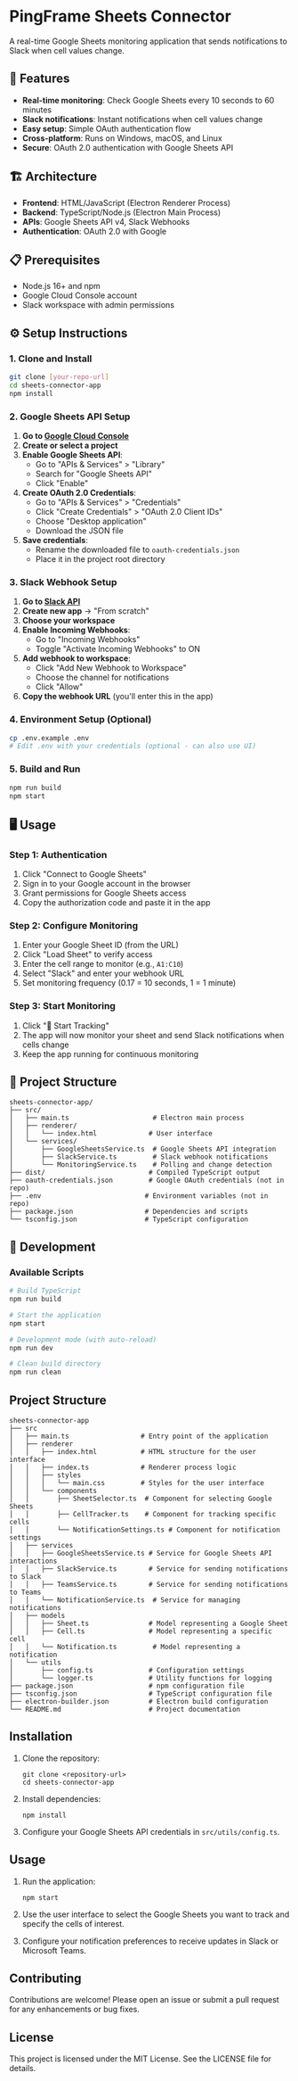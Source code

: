 # PingFrame Sheets Connector

A real-time Google Sheets monitoring application that sends notifications to Slack when cell values change.

## 🚀 Features

- **Real-time monitoring**: Check Google Sheets every 10 seconds to 60 minutes
- **Slack notifications**: Instant notifications when cell values change
- **Easy setup**: Simple OAuth authentication flow
- **Cross-platform**: Runs on Windows, macOS, and Linux
- **Secure**: OAuth 2.0 authentication with Google Sheets API

## 🏗️ Architecture

- **Frontend**: HTML/JavaScript (Electron Renderer Process)
- **Backend**: TypeScript/Node.js (Electron Main Process)
- **APIs**: Google Sheets API v4, Slack Webhooks
- **Authentication**: OAuth 2.0 with Google

## 📋 Prerequisites

- Node.js 16+ and npm
- Google Cloud Console account
- Slack workspace with admin permissions

## ⚙️ Setup Instructions

### 1. Clone and Install

```bash
git clone [your-repo-url]
cd sheets-connector-app
npm install
```

### 2. Google Sheets API Setup

1. **Go to [Google Cloud Console](https://console.cloud.google.com/)**
2. **Create or select a project**
3. **Enable Google Sheets API**:
   - Go to "APIs & Services" > "Library"
   - Search for "Google Sheets API"
   - Click "Enable"
4. **Create OAuth 2.0 Credentials**:
   - Go to "APIs & Services" > "Credentials"
   - Click "Create Credentials" > "OAuth 2.0 Client IDs"
   - Choose "Desktop application"
   - Download the JSON file
5. **Save credentials**:
   - Rename the downloaded file to `oauth-credentials.json`
   - Place it in the project root directory

### 3. Slack Webhook Setup

1. **Go to [Slack API](https://api.slack.com/apps)**
2. **Create new app** → "From scratch"
3. **Choose your workspace**
4. **Enable Incoming Webhooks**:
   - Go to "Incoming Webhooks"
   - Toggle "Activate Incoming Webhooks" to ON
5. **Add webhook to workspace**:
   - Click "Add New Webhook to Workspace"
   - Choose the channel for notifications
   - Click "Allow"
6. **Copy the webhook URL** (you'll enter this in the app)

### 4. Environment Setup (Optional)

```bash
cp .env.example .env
# Edit .env with your credentials (optional - can also use UI)
```

### 5. Build and Run

```bash
npm run build
npm start
```

## 🖥️ Usage

### Step 1: Authentication
1. Click "Connect to Google Sheets"
2. Sign in to your Google account in the browser
3. Grant permissions for Google Sheets access
4. Copy the authorization code and paste it in the app

### Step 2: Configure Monitoring
1. Enter your Google Sheet ID (from the URL)
2. Click "Load Sheet" to verify access
3. Enter the cell range to monitor (e.g., `A1:C10`)
4. Select "Slack" and enter your webhook URL
5. Set monitoring frequency (0.17 = 10 seconds, 1 = 1 minute)

### Step 3: Start Monitoring
1. Click "🚀 Start Tracking"
2. The app will now monitor your sheet and send Slack notifications when cells change
3. Keep the app running for continuous monitoring

## 📁 Project Structure

```
sheets-connector-app/
├── src/
│   ├── main.ts                     # Electron main process
│   ├── renderer/
│   │   └── index.html             # User interface
│   └── services/
│       ├── GoogleSheetsService.ts  # Google Sheets API integration
│       ├── SlackService.ts         # Slack webhook notifications
│       └── MonitoringService.ts    # Polling and change detection
├── dist/                          # Compiled TypeScript output
├── oauth-credentials.json         # Google OAuth credentials (not in repo)
├── .env                          # Environment variables (not in repo)
├── package.json                  # Dependencies and scripts
└── tsconfig.json                 # TypeScript configuration
```

## 🔧 Development

### Available Scripts

```bash
# Build TypeScript
npm run build

# Start the application
npm start

# Development mode (with auto-reload)
npm run dev

# Clean build directory
npm run clean
```

## Project Structure

```
sheets-connector-app
├── src
│   ├── main.ts                  # Entry point of the application
│   ├── renderer
│   │   ├── index.html           # HTML structure for the user interface
│   │   ├── index.ts             # Renderer process logic
│   │   ├── styles
│   │   │   └── main.css         # Styles for the user interface
│   │   └── components
│   │       ├── SheetSelector.ts  # Component for selecting Google Sheets
│   │       ├── CellTracker.ts    # Component for tracking specific cells
│   │       └── NotificationSettings.ts # Component for notification settings
│   ├── services
│   │   ├── GoogleSheetsService.ts # Service for Google Sheets API interactions
│   │   ├── SlackService.ts        # Service for sending notifications to Slack
│   │   ├── TeamsService.ts        # Service for sending notifications to Teams
│   │   └── NotificationService.ts  # Service for managing notifications
│   ├── models
│   │   ├── Sheet.ts               # Model representing a Google Sheet
│   │   ├── Cell.ts                # Model representing a specific cell
│   │   └── Notification.ts         # Model representing a notification
│   └── utils
│       ├── config.ts              # Configuration settings
│       └── logger.ts              # Utility functions for logging
├── package.json                   # npm configuration file
├── tsconfig.json                  # TypeScript configuration file
├── electron-builder.json          # Electron build configuration
└── README.md                      # Project documentation
```

## Installation

1. Clone the repository:
   ```
   git clone <repository-url>
   cd sheets-connector-app
   ```

2. Install dependencies:
   ```
   npm install
   ```

3. Configure your Google Sheets API credentials in `src/utils/config.ts`.

## Usage

1. Run the application:
   ```
   npm start
   ```

2. Use the user interface to select the Google Sheets you want to track and specify the cells of interest.

3. Configure your notification preferences to receive updates in Slack or Microsoft Teams.

## Contributing

Contributions are welcome! Please open an issue or submit a pull request for any enhancements or bug fixes.

## License

This project is licensed under the MIT License. See the LICENSE file for details.